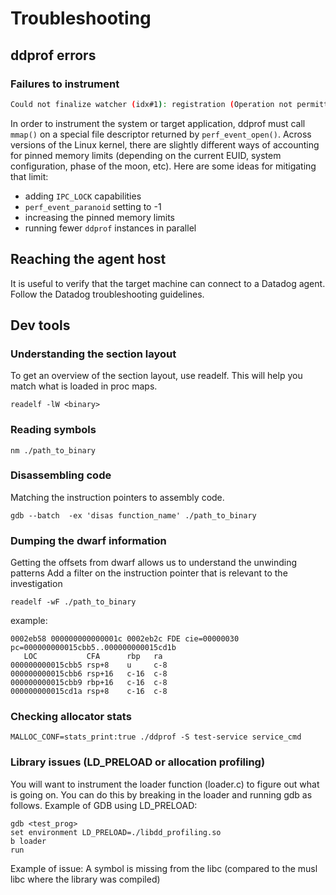 
# Troubleshooting

## ddprof errors

### Failures to instrument

```bash
Could not finalize watcher (idx#1): registration (Operation not permitted)
```

In order to instrument the system or target application, ddprof must call `mmap()` on a special file descriptor returned by `perf_event_open()`.  Across versions of the Linux kernel, there are slightly different ways of accounting for pinned memory limits (depending on the current EUID, system configuration, phase of the moon, etc).  Here are some ideas for mitigating that limit:

- adding `IPC_LOCK` capabilities
- `perf_event_paranoid` setting to -1
- increasing the pinned memory limits
- running fewer `ddprof` instances in parallel

## Reaching the agent host

It is useful to verify that the target machine can connect to a Datadog agent.  Follow the Datadog troubleshooting guidelines.

## Dev tools

### Understanding the section layout

To get an overview of the section layout, use readelf. This will help you match what is loaded in proc maps.

```
readelf -lW <binary>
```

### Reading symbols

```
nm ./path_to_binary
```

### Disassembling code

Matching the instruction pointers to assembly code. 

```
gdb --batch  -ex 'disas function_name' ./path_to_binary
```

### Dumping the dwarf information

Getting the offsets from dwarf allows us to understand the unwinding patterns
Add a filter on the instruction pointer that is relevant to the investigation

```
readelf -wF ./path_to_binary
```

example:
```
0002eb58 000000000000001c 0002eb2c FDE cie=00000030 pc=000000000015cbb5..000000000015cd1b
   LOC           CFA      rbp   ra      
000000000015cbb5 rsp+8    u     c-8   
000000000015cbb6 rsp+16   c-16  c-8   
000000000015cbb9 rbp+16   c-16  c-8   
000000000015cd1a rsp+8    c-16  c-8   
```

### Checking allocator stats

```
MALLOC_CONF=stats_print:true ./ddprof -S test-service service_cmd
```

### Library issues (LD_PRELOAD or allocation profiling)

You will want to instrument the loader function (loader.c) to figure out what is going on.
You can do this by breaking in the loader and running gdb as follows. Example of GDB using LD_PRELOAD:

```
gdb <test_prog>
set environment LD_PRELOAD=./libdd_profiling.so
b loader
run
```

Example of issue: 
A symbol is missing from the libc (compared to the musl libc where the library was compiled) 
